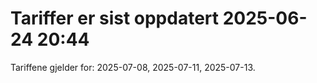 
# Tariffer er sist oppdatert 2025-06-24 20:44

Tariffene gjelder for: 2025-07-08, 2025-07-11, 2025-07-13.
